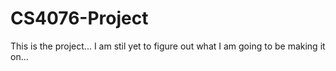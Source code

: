 # CS4076-Project

This is the project... I am stil yet to figure out what I am going to be making it on...
